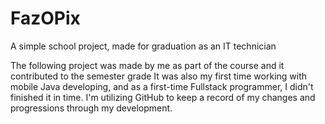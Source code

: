 # FazOPix
A simple school project, made for graduation as an IT technician

The following project was made by me as part of the course and it contributed to the semester grade
It was also my first time working with mobile Java developing, 
and as a first-time Fullstack programmer, I didn't finished it in time.
I'm utilizing GitHub to keep a record of my changes and progressions through my development.
